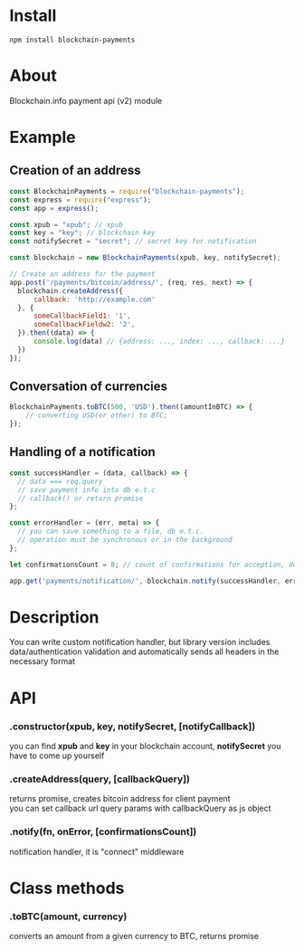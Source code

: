 # Install
`npm install blockchain-payments`

# About
Blockchain.info payment api (v2) module

# Example
## Creation of an address

```js
const BlockchainPayments = require("blockchain-payments");
const express = require("express");
const app = express();

const xpub = "xpub"; // xpub
const key = "key"; // blockchain key
const notifySecret = "secret"; // secret key for notification

const blockchain = new BlockchainPayments(xpub, key, notifySecret);

// Create an address for the payment
app.post('/payments/bitcoin/address/', (req, res, next) => {    
  blockchain.createAddress({
      callback: 'http://example.com'
  }, {
      someCallbackField1: '1',
      someCallbackFieldw2: '2',
  }).then((data) => {
      console.log(data) // {address: ..., index: ..., callback: ...}
  })
});
```

## Conversation of currencies

```js
BlockchainPayments.toBTC(500, 'USD').then((amountInBTC) => {
    // converting USD(or other) to BTC;
});
```

## Handling of a notification

```js
const successHandler = (data, callback) => {
  // data === req.query    
  // save payment info into db e.t.c    
  // callback() or return promise
};

const errorHandler = (err, meta) => {
  // you can save something to a file, db e.t.c.
  // operation must be synchronous or in the background
};

let confirmationsCount = 8; // count of confirmations for acception, default 6

app.get('payments/notification/', blockchain.notify(successHandler, errorHandler, confirmationsCount));
```

# Description  
You can write custom notification handler, but library version includes data/authentication validation and automatically sends all headers in the necessary format

# API
### .constructor(xpub, key, notifySecret, [notifyCallback])  
you can find __xpub__ and __key__ in your blockchain account, __notifySecret__ you have to come up yourself

### .createAddress(query, [callbackQuery])
returns promise, creates bitcoin address for client payment  
you can set callback url query params with callbackQuery as js object

### .notify(fn, onError, [confirmationsCount])
notification handler, it is "connect" middleware

# Class methods
### .toBTC(amount, currency)
converts an amount from a given currency to BTC, returns promise
